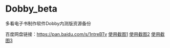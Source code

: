 # Dobby_beta
多看电子书制作软件Dobby内测版资源备份

百度网盘链接：https://pan.baidu.com/s/1ntreBTv
[使用截图1](/image/2015-05-13_185632.png)
[使用截图2](/image/2015-05-13_185648.png)
[使用截图3](https://github.com/xiaxi626/Dobby_beta/blob/master/image/2015-05-13_185737.png)
